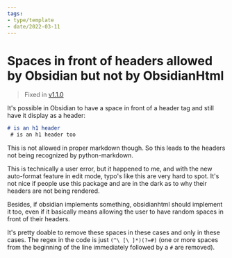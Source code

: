 ```yaml
---
tags:
- type/template
- date/2022-03-11
---
```

   
# Spaces in front of headers allowed by Obsidian but not by ObsidianHtml   
> Fixed in [v1.1.0](../Changelog/v1.1.0.md)   
   
It's possible in Obsidian to have a space in front of a header tag and still have it display as a header:   
``` md
# is an h1 header
 # is an h1 header too
```
   
   
This is not allowed in proper markdown though. So this leads to the headers not being recognized by python-markdown.   
   
This is technically a user error, but it happened to me, and with the new auto-format feature in edit mode, typo's like this are very hard to spot. It's not nice if people use this package and are in the dark as to why their headers are not being rendered.    
   
Besides, if obsidian implements something, obsidianhtml should implement it too, even if it basically means allowing the user to have random spaces in front of their headers.   
   
It's pretty doable to remove these spaces in these cases and only in these cases. The regex in the code is just `(^\ [\ ]*)(?=#)` (one or more spaces from the beginning of the line immediately followed by a `#` are removed).